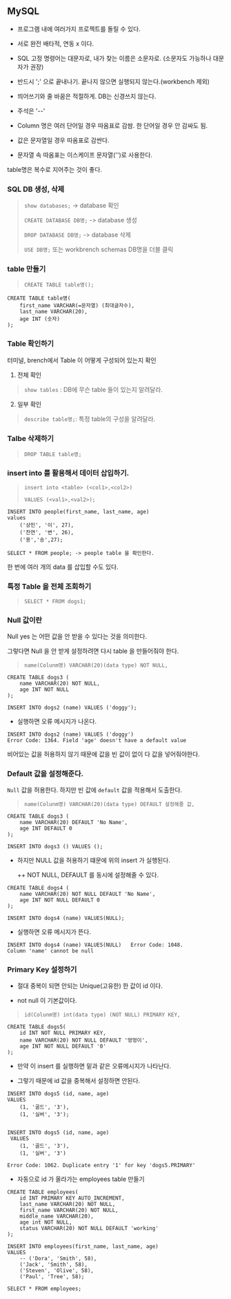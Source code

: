 ## MySQL

- 프로그램 내에 여러가지 프로젝트를 돌릴 수 있다.

- 서로 완전 배타적, 연동 x 이다.

- SQL 고정 명령어는 대문자로, 내가 찾는 이름은 소문자로. (소문자도 가능하나 대문자가 권장)

- 반드시 ';' 으로 끝내나기. 끝나지 않으면 실행되지 않는다.(workbench 제외)

- 띄어쓰기와 줄 바꿈은 적절하게. DB는 신경쓰지 않는다.

- 주석은 '--'

- Column 명은 여러 단어일 경우 따옴표로 감쌈. 한 단어일 경우 안 감싸도 됨.

- 값은 문자열일 경우 따옴표로 감싼다.

- 문자열 속 따옴표는 이스케이프 문자열('\')로 사용한다.

table명은 복수로 지어주는 것이 좋다.

### SQL DB 생성, 삭제

> `show databases;` -> database 확인
> 
> `CREATE DATABASE DB명;` -> database 생성
> 
> `DROP DATABASE DB명;` -> database 삭제
> 
> `USE DB명;` 또는 workbrench schemas DB명을 더블 클릭


### table 만들기

> `CREATE TABLE table명();`

```
CREATE TABLE table명(
	first_name VARCHAR(=문자열) (최대글자수),
    last_name VARCHAR(20),
    age INT (숫자)
);
```

### Table 확인하기

터미널, brench에서 Table 이 어떻게 구성되어 있는지 확인

 1. 전체 확인

> `show tables` : DB에 무슨 table 들이 있는지 알려달라.

 2. 일부 확인

> `describe table명;`: 특정 table의 구성을 알려달라.


### Talbe 삭제하기

> `DROP TABLE table명;` 


### insert into 를 활용해서 데이터 삽입하기.

> `insert into <table> (<col1>,<col2>)`
> 
> `VALUES (<val1>,<val2>);`

```
INSERT INTO people(first_name, last_name, age)
values
	('상민', '이', 27),
	('찬연', '변', 26),
	('용','송',27);

SELECT * FROM people; -> people table 을 확인한다.
```

한 번에 여러 개의 data 를 삽입할 수도 있다.

### 특정 Table 을 전체 조회하기

> `SELECT * FROM dogs1;`

### Null 값이란

Null yes 는 어떤 값을 안 받을 수 있다는 것을 의미한다.

그렇다면 Null 을 안 받게 설정하려면 다시 table 을 만들어줘야 한다.

> `name(Colunm명) VARCHAR(20)(data type) NOT NULL,`

```
CREATE TABLE dogs3 (
	name VARCHAR(20) NOT NULL,
    age INT NOT NULL
);

INSERT INTO dogs2 (name) VALUES ('doggy');
```

- 실행하면 오류 메시지가 나온다.

```
INSERT INTO dogs2 (name) VALUES ('doggy')	
Error Code: 1364. Field 'age' doesn't have a default value	
```

비어있는 값을 허용하지 않기 때문에 값을 빈 값이 없이 다 값을 넣어줘야한다.


### Default 값을 설정해준다.

`Null` 값을 허용한다. 하지만 빈 값에 `default` 값을 적용해서 도출한다.

> `name(Colunm명) VARCHAR(20)(data type) DEFAULT 설정해줄 값,`

```
CREATE TABLE dogs3 (
	name VARCHAR(20) DEFAULT 'No Name',
    age INT DEFAULT 0
);

INSERT INTO dogs3 () VALUES ();
```

- 하지만 NULL 값을 허용하기 떄문에 위의 insert 가 실행된다.

    ++ NOT NULL, DEFAULT 를 동시에 설정해줄 수 있다.

```
CREATE TABLE dogs4 (
	name VARCHAR(20) NOT NULL DEFAULT 'No Name',
    age INT NOT NULL DEFAULT 0
);

INSERT INTO dogs4 (name) VALUES(NULL);
```

- 실행하면 오류 메시지가 뜬다.

```
INSERT INTO dogs4 (name) VALUES(NULL)	Error Code: 1048. 
Column 'name' cannot be null
```

### Primary Key 설정하기

- 절대 중복이 되면 안되는 Unique(고유한) 한 값이 id 이다. 

- not null 이 기본값이다.

> `id(Colunm명) int(data type) (NOT NULL) PRIMARY KEY,`

```
CREATE TABLE dogs5(
	id INT NOT NULL PRIMARY KEY,
	name VARCHAR(20) NOT NULL DEFAULT '멍멍이',
    age INT NOT NULL DEFAULT '0'
);
```

- 만약 이 insert 를 실행하면 밑과 같은 오류메시지가 나타난다. 

- 그렇기 때문에 id 값을 중복해서 설정하면 안된다.

```
INSERT INTO dogs5 (id, name, age)
VALUES
	(1, '골드', '3'),
    (1, '실버', '3');


INSERT INTO dogs5 (id, name, age)
 VALUES
    (1, '골드', '3'),
    (1, '실버', '3')	

Error Code: 1062. Duplicate entry '1' for key 'dogs5.PRIMARY'
```

- 자동으로 id 가 올라가는 employees table 만들기

```
CREATE TABLE employees(
	id INT PRIMARY KEY AUTO_INCREMENT,
    last_name VARCHAR(20) NOT NULL,
    first_name VARCHAR(20) NOT NULL,
    middle_name VARCHAR(20),
    age int NOT NULL,
    status VARCHAR(20) NOT NULL DEFAULT 'working'
);

INSERT INTO employees(first_name, last_name, age) 
VALUES 
	-- ('Dora', 'Smith', 58),
	('Jack', 'Smith', 58),
    ('Steven', 'Olive', 58),
    ('Paul', 'Tree', 58);

SELECT * FROM employees;
```